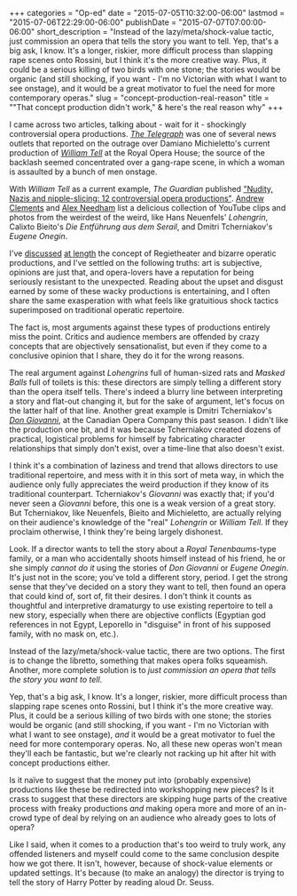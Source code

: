 +++
categories = "Op-ed"
date = "2015-07-05T10:32:00-06:00"
lastmod = "2015-07-06T22:29:00-06:00"
publishDate = "2015-07-07T07:00:00-06:00"
short_description = "Instead of the lazy/meta/shock-value tactic, just commission an opera that tells the story you want to tell. Yep, that&#039;s a big ask, I know. It&#039;s a longer, riskier, more difficult process than slapping rape scenes onto Rossini, but I think it&#039;s the more creative way. Plus, it could be a serious killing of two birds with one stone; the stories would be organic (and still shocking, if you want - I&#039;m no Victorian with what I want to see onstage), and it would be a great motivator to fuel the need for more contemporary operas."
slug = "concept-production-real-reason"
title = "&quot;That concept production didn&#039;t work,&quot; &amp; here&#039;s the real reason why"
+++

I came across two articles, talking about - wait for it - shockingly controversial opera productions. [*The Telegraph*](http://www.telegraph.co.uk/culture/music/opera/11707537/William-Tell-gang-rape-scene-causes-uproar-at-Royal-Opera-House.html) was one of several news outlets that reported on the outrage over Damiano Michieletto's current production of [*William Tell*](http://www.roh.org.uk/productions/guillaume-tell-by-damiano-michieletto) at the Royal Opera House; the source of the backlash seemed concentrated over a gang-rape scene, in which a woman is assaulted by a bunch of men onstage. 

With *William Tell* as a current example, *The Guardian* published ["Nudity, Nazis and nipple-slicing: 12 controversial opera productions"](http://www.theguardian.com/music/2015/jun/30/opera-controversy-william-tell). [Andrew Clements](http://www.theguardian.com/profile/andrewclements) and [Alex Needham](http://www.theguardian.com/profile/alexneedham) list a delicious collection of YouTube clips and photos from the weirdest of the weird, like Hans Neuenfels' *Lohengrin*, Calixto Bieito's *Die Entführung aus dem Serail*, and Dmitri Tcherniakov's *Eugene Onegin*.

I've [discussed](/regietheater-ja-oder-nein/) [at length](/panel-regietheater/) the concept of Regietheater and bizarre operatic productions, and I've settled on the following truths: art is subjective, opinions are just that, and opera-lovers have a reputation for being seriously resistant to the unexpected. Reading about the upset and disgust earned by some of these wacky productions is entertaining, and I often share the same exasperation with what feels like gratuitious shock tactics superimposed on traditional operatic repertoire.

The fact is, most arguments against these types of productions entirely miss the point. Critics and audience members are offended by crazy concepts that are objectively sensationalist, but even if they come to a conclusive opinion that I share, they do it for the wrong reasons.

The real argument against *Lohengrins* full of human-sized rats and *Masked Balls* full of toilets is this: these directors are simply telling a different story than the opera itself tells. There's indeed a blurry line between interpreting a story and flat-out changing it, but for the sake of argument, let's focus on the latter half of that line. Another great example is Dmitri Tcherniakov's [*Don Giovanni*](/in-review-tcherniakovs-don-giovanni/), at the Canadian Opera Company this past season. I didn't like the production one bit, and it was because Tcherniakov created dozens of practical, logistical problems for himself by fabricating character relationships that simply don't exist, over a time-line that also doesn't exist.

I think it's a combination of laziness and trend that allows directors to use traditional repertoire, and mess with it in this sort of meta way, in which the audience only fully appreciates the weird production if they know of its traditional counterpart. Tcherniakov's *Giovanni* was exactly that; if you'd never seen a *Giovanni* before, this one is a weak version of a great story. But Tcherniakov, like Neuenfels, Bieito and Michieletto, are actually relying on their audience's knowledge of the "real" *Lohengrin* or *William Tell*. If they proclaim otherwise, I think they're being largely dishonest.

Look. If a director wants to tell the story about a *Royal Tenenbaums*-type family, or a man who accidentally shoots himself instead of his friend, he or she simply *cannot do it* using the stories of *Don Giovanni* or *Eugene Onegin*. It's just not in the score; you've told a different story, period. I get the strong sense that they've decided on a story they want to tell, then found an opera that could kind of, sort of, fit their desires. I don't think it counts as thoughtful and interpretive dramaturgy to use existing repertoire to tell a new story, especially when there are objective conflicts (Egyptian god references in not Egypt, Leporello in "disguise" in front of his supposed family, with no mask on, etc.).

Instead of the lazy/meta/shock-value tactic, there are two options. The first is to change the libretto, something that makes opera folks squeamish. Another, more complete solution is to *just commission an opera that tells the story you want to tell*. 

Yep, that's a big ask, I know. It's a longer, riskier, more difficult process than slapping rape scenes onto Rossini, but I think it's the more creative way. Plus, it could be a serious killing of two birds with one stone; the stories would be organic (and still shocking, if you want - I'm no Victorian with what I want to see onstage), *and* it would be a great motivator to fuel the need for more contemporary operas. No, all these new operas won't mean they'll each be fantastic, but we're clearly not racking up hit after hit with concept productions either.

Is it naïve to suggest that the money put into (probably expensive) productions like these be redirected into workshopping new pieces? Is it crass to suggest that these directors are skipping huge parts of the creative process with freaky productions *and* making opera more and more of an in-crowd type of deal by relying on an audience who already goes to lots of opera?

Like I said, when it comes to a production that's too weird to truly work, any offended listeners and myself could come to the same conclusion despite how we got there. It isn't, however, because of shock-value elements or updated settings. It's because (to make an analogy) the director is trying to tell the story of Harry Potter by reading aloud Dr. Seuss. 
